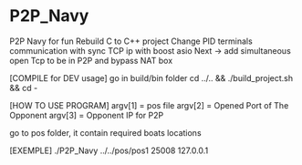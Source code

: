 # P2P_Navy
P2P Navy for fun
Rebuild C to C++ project
Change PID terminals communication with sync TCP ip with boost asio
Next -> add simultaneous open Tcp to be in P2P and bypass NAT box


[COMPILE for DEV usage]
go in build/bin folder
cd ../.. && ./build_project.sh && cd -

[HOW TO USE PROGRAM]
argv[1] = pos file
argv[2] = Opened Port of The Opponent 
argv[3] = Opponent IP for P2P

go to pos folder, it contain required boats locations

[EXEMPLE]
./P2P_Navy ../../pos/pos1 25008 127.0.0.1
